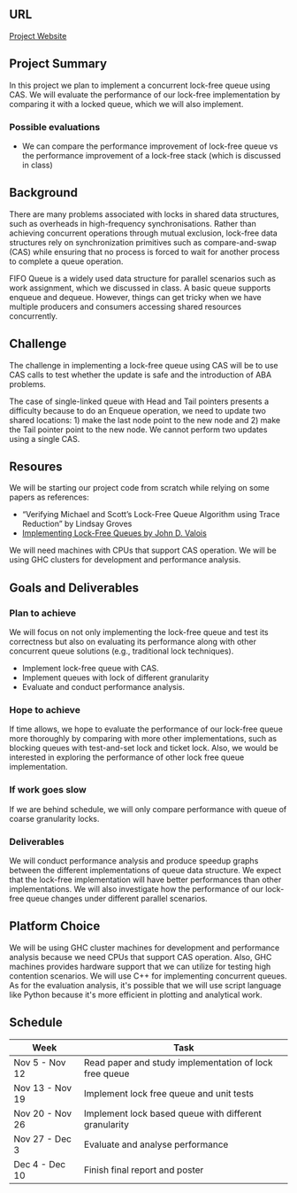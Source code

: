 ## URL
[Project Website](https://wuhaoyang-why.github.io/15618-Lock-Free-Queue/)  

## Project Summary
In this project we plan to implement a concurrent lock-free queue using CAS. We will evaluate the performance of our lock-free implementation by comparing it with a locked queue, which we will also implement.  

### Possible evaluations
- We can compare the performance improvement of lock-free queue vs the performance improvement of a lock-free stack (which is discussed in class)  

## Background
There are many problems associated with locks in shared data structures, such as overheads in high-frequency synchronisations. Rather than achieving concurrent operations through mutual exclusion, lock-free data structures rely on synchronization primitives such as compare-and-swap (CAS) while ensuring that no process is forced to wait for another process to complete a queue operation.   

FIFO Queue is a widely used data structure for parallel scenarios such as work assignment, which we discussed in class. A basic queue supports enqueue and dequeue. However, things can get tricky when we have multiple producers and consumers accessing shared resources concurrently.


## Challenge
The challenge in implementing a lock-free queue using CAS will be to use CAS calls to test whether the update is safe and the introduction of ABA problems.  

The case of single-linked queue with Head and Tail pointers presents a difficulty because to do an Enqueue operation, we need to update two shared locations: 1) make the last node point to the new node and 2) make the Tail pointer point to the new node. We cannot perform two updates using a single CAS.  

## Resoures
We will be starting our project code from scratch while relying on some papers as references:  
- “Verifying Michael and Scott’s Lock-Free Queue Algorithm using Trace Reduction” by Lindsay Groves 
- [Implementing Lock-Free Queues by John D. Valois](https://people.cs.pitt.edu/~jacklange/teaching/cs2510-f12/papers/implementing_lock_free.pdf)

We will need machines with CPUs that support CAS operation. We will be using GHC clusters for development and performance analysis. 

## Goals and Deliverables
### Plan to achieve
We will focus on not only implementing the lock-free queue and test its correctness but also on evaluating its performance along with other concurrent queue solutions (e.g., traditional lock techniques).

- Implement lock-free queue with CAS.
- Implement queues with lock of different granularity
- Evaluate and conduct performance analysis.

### Hope to achieve
If time allows, we hope to evaluate the performance of our lock-free queue more thoroughly by comparing with more other implementations, such as blocking queues with test-and-set lock and ticket lock. Also, we would be interested in exploring the performance of other lock free queue implementation.

### If work goes slow
If we are behind schedule, we will only compare performance with queue of coarse granularity locks.

### Deliverables
We will conduct performance analysis and produce speedup graphs between the different implementations of queue data structure. We expect that the lock-free implementation will have better performances than other implementations.  We will also investigate how the performance of our lock-free queue changes under different parallel scenarios.

## Platform Choice
We will be using GHC cluster machines for development and performance analysis because we need CPUs that support CAS operation. Also, GHC machines provides hardware support that we can utilize for testing high contention scenarios. We will use C++ for implementing concurrent queues. As for the evaluation analysis, it's possible that we will use script language like Python because it's more efficient in plotting and analytical work.  

## Schedule
Week|Task  
--|--  
Nov 5 - Nov 12|Read paper and study implementation of lock free queue
Nov 13 - Nov 19|Implement lock free queue and unit tests
Nov 20 - Nov 26|Implement lock based queue with different granularity
Nov 27 - Dec 3|Evaluate and analyse performance 
Dec 4 - Dec 10|Finish final report and poster

